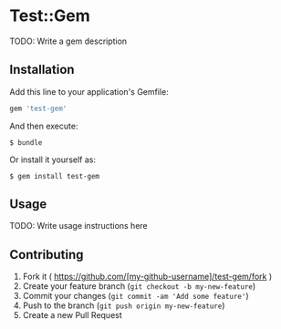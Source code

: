 # Test::Gem

TODO: Write a gem description

## Installation

Add this line to your application's Gemfile:

```ruby
gem 'test-gem'
```

And then execute:

    $ bundle

Or install it yourself as:

    $ gem install test-gem

## Usage

TODO: Write usage instructions here

## Contributing

1. Fork it ( https://github.com/[my-github-username]/test-gem/fork )
2. Create your feature branch (`git checkout -b my-new-feature`)
3. Commit your changes (`git commit -am 'Add some feature'`)
4. Push to the branch (`git push origin my-new-feature`)
5. Create a new Pull Request
